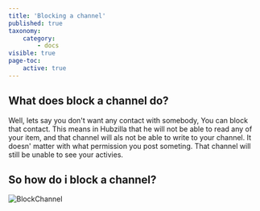 ```yaml
---
title: 'Blocking a channel'
published: true
taxonomy:
    category:
        - docs
visible: true
page-toc:
    active: true
---
```


## What does block a channel do?

Well, lets say you don't want any contact with somebody, You can block that contact.
This means in Hubzilla that he will not be able to read any of your item, and that channel will als not be able to write to your channel. It doesn' matter with what permission you post someting. That channel will still be unable to see your activies.

## So how do i block a channel?

![BlockChannel](en/blockChannel.png)
